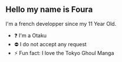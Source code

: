 ## Hello my name is Foura

I'm a french developper since my 11 Year Old.



- ❓ I'm a Otaku
- ⛔ I do not accept any request
- ⚡ Fun fact: I love the Tokyo Ghoul Manga









